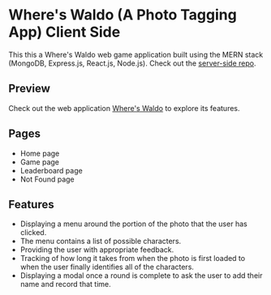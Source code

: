 # Where's Waldo (A Photo Tagging App) Client Side
This this a Where's Waldo web game application built using the MERN stack (MongoDB, Express.js, React.js, Node.js).
Check out the [server-side repo](https://github.com/LaythAlqadhi/where-is-waldo-server-side).

## Preview
Check out the web application [Where's Waldo](https://where-is-waldo-five.vercel.app) to explore its features.

## Pages
- Home page
- Game page
- Leaderboard page
- Not Found page

## Features
- Displaying a menu around the portion of the photo that the user has clicked.
- The menu contains a list of possible characters.
- Providing the user with appropriate feedback.
- Tracking of how long it takes from when the photo is first loaded to when the user finally identifies all of the characters.
- Displaying a modal once a round is complete to ask the user to add their name and record that time.
